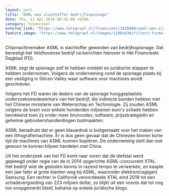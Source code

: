 ```yaml
---
layout: post
title: "ASML was slachtoffer bedrijfsspionage"
date: Thu, 11 Apr 2019 09:41:00 +0200
category: financieel
externe_link: "https://www.telegraaf.nl/financieel/3428080/asml-was-slachtoffer-bedrijfsspionage"
feature_image: "https://www.telegraaf.nl/images/1200x630/filters:format(jpeg):quality(80)/cdn-kiosk-api.telegraaf.nl/e049b4ca-5c2d-11e9-ab1a-0218eaf05005.jpg"
---
```


<p class="intro">Chipmachinemaker ASML is slachtoffer geworden van bedrijfsspionage. Dat bevestigt het Veldhovense bedrijf na berichten hierover in Het Financieele Dagblad (FD).</p> <p>ASML zegt de spionage zelf te hebben ontdekt en juridische stappen te hebben ondernomen. Volgens de onderneming vond de spionage plaats bij een vestiging in Silicon Valley waar software voor machines wordt geschreven.</p><p>Volgens het FD waren de daders van de spionage hooggeplaatste onderzoeksmedewerkers van het bedrijf, die indirecte banden hebben met het Chinese ministerie van Wetenschap en Technologie. Zij zouden ASML volgens de krant voor enkele honderden miljoenen euro's schade hebben berokkend toen zij onder meer broncodes, software, prijsstrategieën en geheime gebruikershandleidingen buitmaakten.</p><p>ASML benadrukt dat er geen blauwdruk is buitgemaakt voor het maken van een lithografiemachine. Er is dus geen gevaar dat de Chinezen binnen korte tijd de machines van ASML kunnen kopiëren. De onderneming stelt dan ook gewoon te kunnen blijven handelen met China.</p><p>Uit het onderzoek van het FD komt naar voren dat de diefstal werd gepleegd onder regie van de in 2014 opgerichte ASML-concurrent XTAL. Het bedrijf wist de gestolen kennis in razend tempo te verwerken, en kaapte een jaar later al grote klanten weg bij ASML, waaronder elektronicagigant Samsung. Een rechter in Californië veroordeelde XTAL eind 2018 tot een schadevergoeding van 223 miljoen dollar, zo blijkt uit een vonnis dat tot nog toe onopgemerkt bleef, behalve op enkele juridische blogs.</p>

